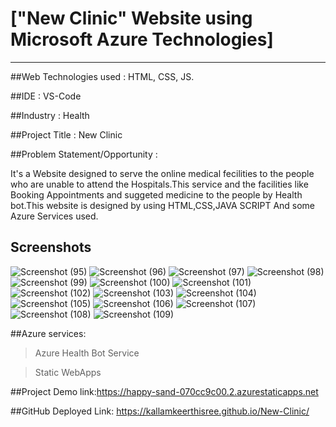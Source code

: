 # ["New Clinic" Website using Microsoft Azure Technologies]
_______________________________________________________________________________________________________________________________________________________________________

##Web Technologies used : HTML, CSS, JS.

##IDE : VS-Code

##Industry : 
  Health

##Project Title : New Clinic

##Problem Statement/Opportunity :

It's a Website designed to serve the online medical fecilities to the people who are unable to attend the Hospitals.This service and the facilities like Booking Appointments and suggeted medicine to the people by Health bot.This website is designed by using HTML,CSS,JAVA SCRIPT And some Azure Services used. 


## Screenshots

![Screenshot (95)](https://user-images.githubusercontent.com/115975095/214106852-bf4240cb-9d54-4c24-ae7f-bf54fcdfe859.png)
![Screenshot (96)](https://user-images.githubusercontent.com/115975095/214106868-473ac5df-64bc-4a5a-82be-da3affffcac6.png)
![Screenshot (97)](https://user-images.githubusercontent.com/115975095/214106871-ea0e41f0-1ca3-44ec-a2d2-b4097f831f21.png)
![Screenshot (98)](https://user-images.githubusercontent.com/115975095/214106874-da393a5a-c906-4411-adc3-3106fdb085c7.png)
![Screenshot (99)](https://user-images.githubusercontent.com/115975095/214106879-bab3754c-377e-4d96-94ea-16c128bad780.png)
![Screenshot (100)](https://user-images.githubusercontent.com/115975095/214106883-3fd7ca79-d3bc-4efd-8df5-3c5f252fc5bd.png)
![Screenshot (101)](https://user-images.githubusercontent.com/115975095/214106885-8ca01772-776d-437d-a544-44aec79a2cb7.png)
![Screenshot (102)](https://user-images.githubusercontent.com/115975095/214106887-9ccda61f-8182-4ddf-a369-35c7d72fab5c.png)
![Screenshot (103)](https://user-images.githubusercontent.com/115975095/214106893-cc72663e-d437-4437-9b8b-d43719d74904.png)
![Screenshot (104)](https://user-images.githubusercontent.com/115975095/214106897-d740d849-5d3b-4e35-84c1-e48a260762da.png)
![Screenshot (105)](https://user-images.githubusercontent.com/115975095/214106903-d798722e-db20-40ed-ad77-391c10c1ec13.png)
![Screenshot (106)](https://user-images.githubusercontent.com/115975095/214106908-e4393cdc-c865-4b45-be85-f4f11b6dcf8b.png)
![Screenshot (107)](https://user-images.githubusercontent.com/115975095/214106911-152c8c54-2b63-498b-858e-0e3dee68811e.png)
![Screenshot (108)](https://user-images.githubusercontent.com/115975095/214106912-a9de35d1-f845-439e-af4c-cab29d9be45b.png)
![Screenshot (109)](https://user-images.githubusercontent.com/115975095/214106916-3c87539b-731a-4fef-bff2-3e338ebe8281.png)

##Azure services:

>Azure Health Bot Service

>Static WebApps

##Project Demo link:https://happy-sand-070cc9c00.2.azurestaticapps.net

##GitHub Deployed Link: https://kallamkeerthisree.github.io/New-Clinic/
